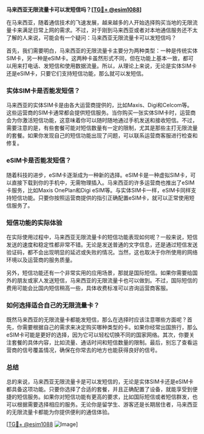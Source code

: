 **马来西亚无限流量卡可以发短信吗？[[TG💪+ @esim1088](https://t.me/s/esim1088)]**

在马来西亚，随着通信技术的飞速发展，越来越多的人开始选择购买当地的无限流量卡来满足日常上网的需求。不过，对于刚到马来西亚或者对本地通信服务还不太了解的人来说，可能会有一个疑问：马来西亚无限流量卡可以发短信吗？

首先，我们需要明白，马来西亚的无限流量卡主要分为两种类型：一种是传统实体SIM卡，另一种是eSIM卡。这两种卡虽然形式不同，但在功能上基本一致，都可以用来打电话、发短信和使用数据流量。所以，从理论上来说，无论是实体SIM卡还是eSIM卡，只要它们支持短信功能，那么就可以发短信。

### 实体SIM卡是否能发短信？

马来西亚的实体SIM卡是由各大运营商提供的，比如Maxis、Digi和Celcom等。这些运营商的SIM卡通常都会提供短信服务。当你购买一张实体SIM卡时，运营商会为你激活短信功能，这意味着你可以随时随地通过手机发送和接收短信。不过，需要注意的是，有些套餐可能对短信数量有一定的限制，尤其是那些主打无限流量的套餐。如果你发现自己的短信功能出现了问题，可以联系运营商客服进行检查和修复。

### eSIM卡是否能发短信？

随着科技的进步，eSIM卡逐渐成为一种新的选择。eSIM卡是一种虚拟SIM卡，可以直接下载到你的手机中，无需物理插入。马来西亚的许多运营商也推出了eSIM卡服务，比如Maxis OnePlan和Digi eSIM等。与实体SIM卡一样，eSIM卡同样支持短信功能。只要你按照运营商提供的指引正确配置eSIM卡，就可以正常使用短信服务了。

### 短信功能的实际体验

在实际使用过程中，马来西亚无限流量卡的短信功能表现如何呢？一般来说，短信发送的速度和稳定性都非常不错。无论是发送普通的文字信息，还是通过短信发送验证码，都不会出现明显的延迟或失败的情况。当然，这也取决于你所使用的网络环境以及运营商的服务质量。

另外，短信功能还有一个非常实用的应用场景，那就是国际短信。如果你需要给国外的朋友或家人发送短信，马来西亚的无限流量卡也可以做到。不过，国际短信的费用可能会比国内短信稍高一些，具体收费标准可以咨询运营商客服。

### 如何选择适合自己的无限流量卡？

既然马来西亚的无限流量卡都能发短信，那么在选择时应该注意哪些方面呢？首先，你需要根据自己的需求来决定购买哪种类型的卡。如果你经常出国旅行，那么eSIM卡可能是更好的选择，因为它可以轻松切换不同的国家网络。其次，你要关注套餐的具体内容，比如流量、通话时间和短信数量的限制。最后，别忘了查看运营商的信号覆盖情况，确保在你常去的地方也能获得良好的信号。

### 总结

总的来说，马来西亚无限流量卡是可以发短信的，无论是实体SIM卡还是eSIM卡都具备这项功能。只要你选择了合适的套餐，并且正确配置了设备，就能享受到便捷的短信服务。如果你对短信功能有更高的要求，比如国际短信或者短信群发，也可以根据需要选择相应的服务。无论你是留学生、游客还是长期居住者，马来西亚的无限流量卡都能为你提供便利的通信体验。

[[TG💪+ @esim1088](https://t.me/s/esim1088) ![Image](https://i.postimg.cc/4NQfJmqS/Snipaste-2025-05-13-00-14-12.png)]